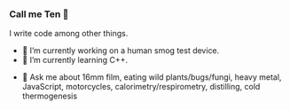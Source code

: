 ### Call me Ten 👋

I write code among other things.

- 🔭 I’m currently working on a human smog test device.
- 🌱 I’m currently learning C++.
<!-- - 👯 I’m looking to collaborate on ... -->
<!-- - 🤔 I’m looking for help with ... -->
- 💬 Ask me about 16mm film, eating wild plants/bugs/fungi, heavy metal, JavaScript, motorcycles, calorimetry/respirometry, distilling, cold thermogenesis
<!-- - 📫 How to reach me: ... -->
<!-- - 😄 Pronouns: p**** l***** -->
<!-- - ⚡ Fun fact: ... -->
